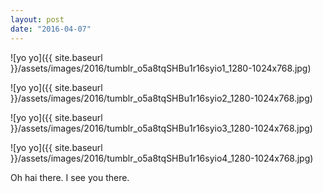 ```yaml
---
layout: post
date: "2016-04-07"
---
```


![yo yo]({{ site.baseurl }}/assets/images/2016/tumblr_o5a8tqSHBu1r16syio1_1280-1024x768.jpg)

![yo yo]({{ site.baseurl }}/assets/images/2016/tumblr_o5a8tqSHBu1r16syio2_1280-1024x768.jpg)

![yo yo]({{ site.baseurl }}/assets/images/2016/tumblr_o5a8tqSHBu1r16syio3_1280-1024x768.jpg)

![yo yo]({{ site.baseurl }}/assets/images/2016/tumblr_o5a8tqSHBu1r16syio4_1280-1024x768.jpg)

Oh hai there. I see you there.
